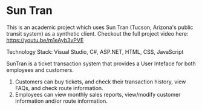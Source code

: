 # Sun Tran

This is an academic project which uses Sun Tran (Tucson, Arizona's public transit system) as a synthetic client.
Checkout the full project video here: https://youtu.be/m1eAyb3vPVE

Technology Stack: Visual Studio, C#, ASP.NET, HTML, CSS, JavaScript

SunTran is a ticket transaction system that provides a User Inteface for both employees and customers.

  1. Customers can buy tickets, and check their transaction history, view FAQs, and check route information.
  2. Employees can view monthly sales reports, view/modify customer information and/or route information.
